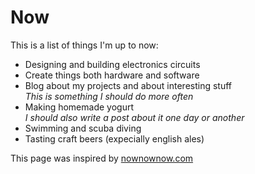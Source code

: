 # Now

This is a list of things I'm up to now:

* Designing and building electronics circuits
* Create things both hardware and software
* Blog about my projects and about interesting stuff<br/>
	*This is something I should do more often*
* Making homemade yogurt<br/>
	*I should also write a post about it one day or another*
* Swimming and scuba diving
* Tasting craft beers (expecially english ales)

This page was inspired by [nownownow.com](http://nownownow.com)

